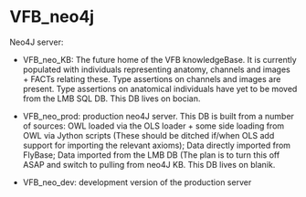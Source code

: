 # VFB_neo4j

Neo4J server:

* VFB\_neo_KB: The future home of the VFB knowledgeBase.  It is currently populated with individuals representing anatomy, channels and images + FACTs relating these.  Type assertions on channels and images are present.  Type assertions on anatomical individuals have yet to be moved from the LMB SQL DB.  This DB lives on bocian.

* VFB\_neo_prod: production neo4J server.  This DB is built from a number of sources: OWL loaded via the OLS loader + some side loading from OWL via Jython scripts (These should be ditched if/when OLS add support for importing the relevant axioms); Data directly imported from FlyBase; Data imported from the LMB DB (The plan is to turn this off ASAP and switch to pulling from neo4J KB.  This DB lives on blanik.

* VFB\_neo_dev: development version of the production server
